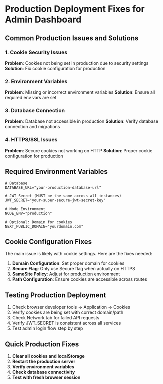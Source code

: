 # Production Deployment Fixes for Admin Dashboard

## Common Production Issues and Solutions

### 1. Cookie Security Issues
**Problem**: Cookies not being set in production due to security settings
**Solution**: Fix cookie configuration for production

### 2. Environment Variables
**Problem**: Missing or incorrect environment variables
**Solution**: Ensure all required env vars are set

### 3. Database Connection
**Problem**: Database not accessible in production
**Solution**: Verify database connection and migrations

### 4. HTTPS/SSL Issues
**Problem**: Secure cookies not working on HTTP
**Solution**: Proper cookie configuration for production

## Required Environment Variables

```env
# Database
DATABASE_URL="your-production-database-url"

# JWT Secret (MUST be the same across all instances)
JWT_SECRET="your-super-secure-jwt-secret-key"

# Node Environment
NODE_ENV="production"

# Optional: Domain for cookies
NEXT_PUBLIC_DOMAIN="yourdomain.com"
```

## Cookie Configuration Fixes

The main issue is likely with cookie settings. Here are the fixes needed:

1. **Domain Configuration**: Set proper domain for cookies
2. **Secure Flag**: Only use Secure flag when actually on HTTPS
3. **SameSite Policy**: Adjust for production environment
4. **Path Configuration**: Ensure cookies are accessible across routes

## Testing Production Deployment

1. Check browser developer tools → Application → Cookies
2. Verify cookies are being set with correct domain/path
3. Check Network tab for failed API requests
4. Verify JWT_SECRET is consistent across all services
5. Test admin login flow step by step

## Quick Production Fixes

1. **Clear all cookies and localStorage**
2. **Restart the production server**
3. **Verify environment variables**
4. **Check database connectivity**
5. **Test with fresh browser session**
